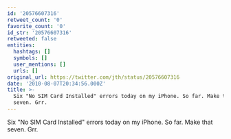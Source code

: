 ```yaml
---
id: '20576607316'
retweet_count: '0'
favorite_count: '0'
id_str: '20576607316'
retweeted: false
entities:
  hashtags: []
  symbols: []
  user_mentions: []
  urls: []
original_url: https://twitter.com/jth/status/20576607316
date: '2010-08-07T20:34:56.000Z'
title: >-
  Six "No SIM Card Installed" errors today on my iPhone. So far. Make that
  seven. Grr.
---
```


Six "No SIM Card Installed" errors today on my iPhone. So far. Make that seven. Grr.